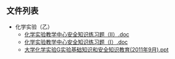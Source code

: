 

## 文件列表

- 化学实验（乙）
    - [化学实验教学中心安全知识练习题（II）.doc](https://github.com/QSCTech/zju-icicles/raw/master/%E5%8C%96%E5%AD%A6%E5%AE%9E%E9%AA%8C%EF%BC%88%E4%B9%99%EF%BC%89/%E5%8C%96%E5%AD%A6%E5%AE%9E%E9%AA%8C%E6%95%99%E5%AD%A6%E4%B8%AD%E5%BF%83%E5%AE%89%E5%85%A8%E7%9F%A5%E8%AF%86%E7%BB%83%E4%B9%A0%E9%A2%98%EF%BC%88II%EF%BC%89.doc)
    - [化学实验教学中心安全知识练习题（I）.doc](https://github.com/QSCTech/zju-icicles/raw/master/%E5%8C%96%E5%AD%A6%E5%AE%9E%E9%AA%8C%EF%BC%88%E4%B9%99%EF%BC%89/%E5%8C%96%E5%AD%A6%E5%AE%9E%E9%AA%8C%E6%95%99%E5%AD%A6%E4%B8%AD%E5%BF%83%E5%AE%89%E5%85%A8%E7%9F%A5%E8%AF%86%E7%BB%83%E4%B9%A0%E9%A2%98%EF%BC%88I%EF%BC%89.doc)
    - [大学化学实验G实验基础知识和安全知识教育(2011年9月).ppt](https://github.com/QSCTech/zju-icicles/raw/master/%E5%8C%96%E5%AD%A6%E5%AE%9E%E9%AA%8C%EF%BC%88%E4%B9%99%EF%BC%89/%E5%A4%A7%E5%AD%A6%E5%8C%96%E5%AD%A6%E5%AE%9E%E9%AA%8CG%E5%AE%9E%E9%AA%8C%E5%9F%BA%E7%A1%80%E7%9F%A5%E8%AF%86%E5%92%8C%E5%AE%89%E5%85%A8%E7%9F%A5%E8%AF%86%E6%95%99%E8%82%B2%282011%E5%B9%B49%E6%9C%88%29.ppt)
